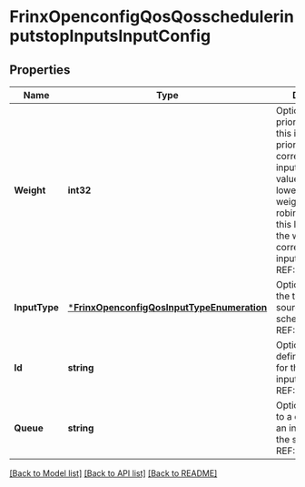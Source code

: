 # FrinxOpenconfigQosQosschedulerinputstopInputsInputConfig

## Properties
Name | Type | Description | Notes
------------ | ------------- | ------------- | -------------
**Weight** | **int32** | Optional[For priority schedulers, this indicates the priority of the corresponding input.  Higher values indicates lower priority.  For weighted round-robin schedulers, this leaf indicates the weight of the corresponding input.] REF:Optional.empty | [optional] [default to null]
**InputType** | [***FrinxOpenconfigQosInputTypeEnumeration**](frinx.openconfig.qos.InputTypeEnumeration.md) | Optional[Describes the type of input source for the scheduler] REF:Optional.empty | [optional] [default to null]
**Id** | **string** | Optional[User-defined identifier for the scheduler input] REF:Optional.empty | [optional] [default to null]
**Queue** | **string** | Optional[Reference to a queue that is an input source for the scheduler] REF:Optional.empty | [optional] [default to null]

[[Back to Model list]](../README.md#documentation-for-models) [[Back to API list]](../README.md#documentation-for-api-endpoints) [[Back to README]](../README.md)


